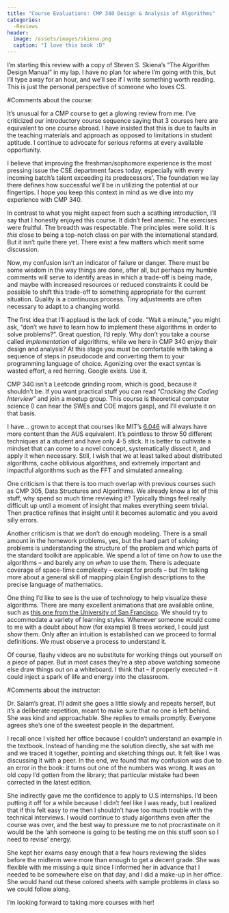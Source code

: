 ```yaml
---
title: "Course Evaluations: CMP 340 Design & Analysis of Algorithms"
categories: 
  -Reviews
header:
  image: /assets/images/skiena.png
  caption: "I love this book :D"
---
```


I’m starting this review with a copy of Steven S. Skiena’s “The Algorithm Design Manual” in my lap. I have no plan for where I’m going with this, but I’ll type away for an hour, and we’ll see if I write something worth reading. This is just the personal perspective of someone who loves CS.

#Comments about the course:

It’s unusual for a CMP course to get a glowing review from me. I’ve criticized our introductory course sequence saying that 3 courses here are equivalent to one course abroad. I have insisted that this is due to faults in the teaching materials and approach as opposed to limitations in student aptitude. I continue to advocate for serious reforms at every available opportunity. 

I believe that improving the freshman/sophomore experience is the most pressing issue the CSE department faces today, especially with every incoming batch’s talent exceeding its predecessors’. The foundation we lay there defines how successful we’ll be in utilizing the potential at our fingertips. I hope you keep this context in mind as we dive into my experience with CMP 340.

In contrast to what you might expect from such a scathing introduction, I’ll say that I honestly enjoyed this course. It didn’t feel anemic. The exercises were fruitful. The breadth was respectable. The principles were solid. It is *this* close to being a top-notch class on par with the international standard. But it isn’t quite there yet. There exist a few matters which merit some discussion.

Now, my confusion isn’t an indicator of failure or danger. There must be some wisdom in the way things are done, after all, but perhaps my humble comments will serve to identify areas in which a trade-off is being made, and maybe with increased resources or reduced constraints it could be possible to shift this trade-off to something appropriate for the current situation. Quality is a continuous process. Tiny adjustments are often necessary to adapt to a changing world.

The first idea that I’ll applaud is the lack of code. “Wait a minute,” you might ask, “don’t we have to learn how to implement these algorithms in order to solve problems?”. Great question, I’d reply. Why don’t you take a course called *implementation* of algorithms, while we here in CMP 340 enjoy their design and analysis? At this stage you must be comfortable with taking a sequence of steps in pseudocode and converting them to your programming language of choice. Agonizing over the exact syntax is wasted effort, a red herring. Google exists. Use it.

CMP 340 isn’t a Leetcode grinding room, which is good, because it shouldn’t be. If you want practical stuff you can read “*Cracking the Coding Interview*” and join a meetup group. This course is theoretical computer science (I can hear the SWEs and COE majors gasp), and I’ll evaluate it on that basis.

I have… grown to accept that courses like MIT’s [6.046](https://ocw.mit.edu/courses/electrical-engineering-and-computer-science/6-046j-design-and-analysis-of-algorithms-spring-2015/lecture-notes/) will always have more content than the AUS equivalent. It’s pointless to throw 50 different techniques at a student and have only 4-5 stick. It is better to cultivate a mindset that can come to a novel concept, systematically dissect it, and apply it when necessary. Still, I wish that we at least talked about distributed algorithms, cache oblivious algorithms, and extremely important and impactful algorithms such as the FFT and simulated annealing. 

One criticism is that there is too much overlap with previous courses such as CMP 305, Data Structures and Algorithms. We already know a lot of this stuff, why spend so much time reviewing it? Typically things feel really difficult up until a moment of insight that makes everything seem trivial. Then practice refines that insight until it becomes automatic and you avoid silly errors. 

Another criticism is that we don’t do enough modeling. There is a small amount in the homework problems, yes, but the hard part of solving problems is understanding the structure of the problem and which parts of the standard toolkit are applicable. We spend a lot of time on *how* to use the algorithms – and barely any on *when* to use them. There is adequate coverage of space-time complexity – except for proofs – but I’m talking more about a general skill of mapping plain English descriptions to the precise language of mathematics.  

One thing I’d like to see is the use of technology to help visualize these algorithms. There are many excellent animations that are available online, such as [this one from the University of San Francisco](https://www.cs.usfca.edu/~galles/visualization/Algorithms.html). We should try to accommodate a variety of learning styles. Whenever someone would come to me with a doubt about how (for example) B trees worked, I could just *show* them. Only after an intuition is established can we proceed to formal definitions. We must observe a process to understand it. 

Of course, flashy videos are no substitute for working things out yourself on a piece of paper. But in most cases they’re a step above watching someone else draw things out on a whiteboard. I think that – if properly executed – it could inject a spark of life and energy into the classroom. 

#Comments about the instructor:

Dr. Salam’s great. I’ll admit she goes a little slowly and repeats herself, but it’s a deliberate repetition, meant to make sure that no one is left behind. She was kind and approachable. She replies to emails promptly. Everyone agrees she’s one of the sweetest people in the department. 

I recall once I visited her office because I couldn’t understand an example in the textbook. Instead of handing me the solution directly, she sat with me and we traced it together, pointing and sketching things out. It felt like I was discussing it with a peer. In the end, we found that my confusion was due to an error in the book: it turns out one of the numbers was wrong. It was an old copy I’d gotten from the library; that particular mistake had been corrected in the latest edition. 

She indirectly gave me the confidence to apply to U.S internships. I’d been putting it off for a while because I didn’t feel like I was ready, but I realized that if this felt easy to me then I shouldn’t have too much trouble with the technical interviews. I would continue to study algorithms even after the course was over, and the best way to pressure me to not procrastinate on it would be the ‘ahh someone is going to be testing me on this stuff soon so I need to revise’ energy.  

She kept her exams easy enough that a few hours reviewing the slides before the midterm were more than enough to get a decent grade. She was flexible with me missing a quiz since I informed her in advance that I needed to be somewhere else on that day, and I did a make-up in her office. She would hand out these colored sheets with sample problems in class so we could follow along.

I’m looking forward to taking more courses with her!
